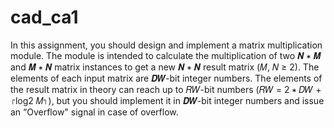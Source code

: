 # cad_ca1
In this assignment, you should design and implement a matrix multiplication module. The module is intended to calculate the
multiplication of two 𝑵 ∗ 𝑴 and 𝑴 ∗ 𝑵 matrix instances to get a new 𝑵 ∗ 𝑵 result
matrix (𝑀, 𝑁 ≥ 2).
The elements of each input matrix are 𝑫𝑾-bit integer numbers. The elements of the result
matrix in theory can reach up to 𝑅𝑊-bit numbers (𝑅𝑊 = 2 ∗ 𝐷𝑊 + ⌈log2 𝑀⌉), but you
should implement it in 𝑫𝑾-bit integer numbers and issue an “Overflow" signal in case of
overflow.
